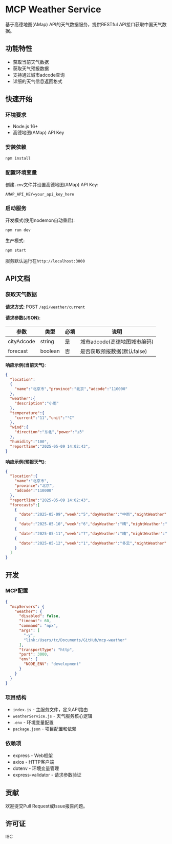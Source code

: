 # MCP Weather Service

基于高德地图(AMap) API的天气数据服务，提供RESTful API接口获取中国天气数据。

## 功能特性

- 获取当前天气数据
- 获取天气预报数据
- 支持通过城市adcode查询
- 详细的天气信息返回格式

## 快速开始

### 环境要求

- Node.js 16+
- 高德地图(AMap) API Key

### 安装依赖

```bash
npm install
```

### 配置环境变量

创建`.env`文件并设置高德地图(AMap) API Key:

```env
AMAP_API_KEY=your_api_key_here
```

### 启动服务

开发模式(使用nodemon自动重启):

```bash
npm run dev
```

生产模式:

```bash
npm start
```

服务默认运行在`http://localhost:3000`

## API文档

### 获取天气数据

**请求方式**: POST `/api/weather/current`

**请求参数(JSON)**:

| 参数 | 类型 | 必填 | 说明 |
|------|------|------|------|
| cityAdcode | string | 是 | 城市adcode(高德地图城市编码) |
| forecast | boolean | 否 | 是否获取预报数据(默认false) |

**响应示例(当前天气)**:

```json
{
  "location":
  {
    "name":"北京市","province":"北京","adcode":"110000"
  },
  "weather":{
    "description":"小雨"
  },
  "temperature":{
    "current":"11","unit":"°C"
  },
  "wind":{
    "direction":"东北","power":"≤3"
  },
  "humidity":"100",
  "reportTime":"2025-05-09 14:02:43",
} 
```

**响应示例(预报天气)**:

```json
{
  "location":{
    "name":"北京市",
    "province":"北京",
    "adcode":"110000"
  },
  "reportTime":"2025-05-09 14:02:43",
  "forecasts":[
    {
      "date":"2025-05-09","week":"5","dayWeather":"中雨","nightWeather":"小雨","dayTemp":"13","nightTemp":"10","dayWind":"北","nightWind":"北","dayPower":"1-3","nightPower":"1-3"},
    {
      "date":"2025-05-10","week":"6","dayWeather":"晴","nightWeather":"晴","dayTemp":"23","nightTemp":"12","dayWind":"北","nightWind":"北","dayPower":"1-3","nightPower":"1-3"},
    {
      "date":"2025-05-11","week":"7","dayWeather":"晴","nightWeather":"多云","dayTemp":"25","nightTemp":"15","dayWind":"南","nightWind":"南","dayPower":"1-3","nightPower":"1-3"},
    {
      "date":"2025-05-12","week":"1","dayWeather":"多云","nightWeather":"晴","dayTemp":"27","nightTemp":"17","dayWind":"南","nightWind":"南","dayPower":"1-3","nightPower":"1-3"
    }
  ]
}  
```

## 开发

### MCP配置

```json
{
  "mcpServers": {
    "weather": {
      "disabled": false,
      "timeout": 60,
      "command": "npx",
      "args": [
        "-y",
        "link:/Users/tc/Documents/GitHub/mcp-weather"
      ],
      "transportType": "http",
      "port": 3000,
      "env": {
        "NODE_ENV": "development"
      }
    }
  }
}
```

### 项目结构

- `index.js` - 主服务文件，定义API路由
- `weatherService.js` - 天气服务核心逻辑
- `.env` - 环境变量配置
- `package.json` - 项目配置和依赖

### 依赖项

- express - Web框架
- axios - HTTP客户端
- dotenv - 环境变量管理
- express-validator - 请求参数验证

## 贡献

欢迎提交Pull Request或Issue报告问题。

## 许可证

ISC
